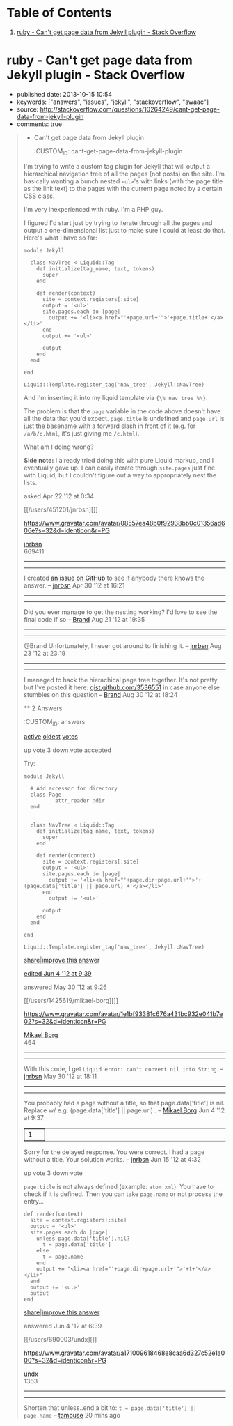 
# Table of Contents

1.  [ruby - Can't get page data from Jekyll plugin - Stack Overflow](#ruby---cant-get-page-data-from-jekyll-plugin---stack-overflow)


<a id="ruby---cant-get-page-data-from-jekyll-plugin---stack-overflow"></a>

# ruby - Can't get page data from Jekyll plugin - Stack Overflow

-   published date: 2013-10-15 10:54
-   keywords: ["answers", "issues", "jekyll", "stackoverflow", "swaac"]
-   source: <http://stackoverflow.com/questions/10264249/cant-get-page-data-from-jekyll-plugin>
-   comments: true

> -   Can't get page data from Jekyll plugin
>     
>     :CUSTOM<sub>ID</sub>: cant-get-page-data-from-jekyll-plugin
> 
> I'm trying to write a custom tag plugin for Jekyll that will output a hierarchical navigation tree of all the pages (not posts) on the site. I'm basically wanting a bunch nested `<ul>`'s with links (with the page title as the link text) to the pages with the current page noted by a certain CSS class.
> 
> I'm very inexperienced with ruby. I'm a PHP guy.
> 
> I figured I'd start just by trying to iterate through all the pages and output a one-dimensional list just to make sure I could at least do that. Here's what I have so far:
> 
>     module Jekyll
>     
>       class NavTree < Liquid::Tag
>         def initialize(tag_name, text, tokens)
>           super
>         end
>     
>         def render(context)
>           site = context.registers[:site]
>           output = '<ul>'
>           site.pages.each do |page|
>             output += '<li><a href="'+page.url+'">'+page.title+'</a></li>'
>           end
>           output += '<ul>'
>     
>           output
>         end
>       end
>     
>     end
>     
>     Liquid::Template.register_tag('nav_tree', Jekyll::NavTree)
> 
> And I'm inserting it into my liquid template via `{\% nav_tree %\}`.
> 
> The problem is that the `page` variable in the code above doesn't have all the data that you'd expect. `page.title` is undefined and `page.url` is just the basename with a forward slash in front of it (e.g. for `/a/b/c.html`, it's just giving me `/c.html`).
> 
> What am I doing wrong?
> 
> **Side note:** I already tried doing this with pure Liquid markup, and I eventually gave up. I can easily iterate through `site.pages` just fine with Liquid, but I couldn't figure out a way to appropriately nest the lists.
> 
> asked Apr 22 '12 at 0:34
> 
> [[/users/451201/jnrbsn][]]
> 
> <https://www.gravatar.com/avatar/08557ea48b0f92938bb0c01356ad606e?s=32&d=identicon&r=PG>
> 
> [jnrbsn](file:///users/451201/jnrbsn)  
> 669411
> 
> ---
> 
> ---
> 
> I created [an issue on GitHub](https://github.com/mojombo/jekyll/issues/548) to see if anybody there knows the answer. &#x2013; [jnrbsn](file:///users/451201/jnrbsn) Apr 30 '12 at 16:21
> 
> ---
> 
> ---
> 
> Did you ever manage to get the nesting working? I'd love to see the final code if so &#x2013; [Brand](file:///users/401096/brand) Aug 21 '12 at 19:35
> 
> ---
> 
> ---
> 
> @Brand Unfortunately, I never got around to finishing it. &#x2013; [jnrbsn](file:///users/451201/jnrbsn) Aug 23 '12 at 23:19
> 
> ---
> 
> ---
> 
> I managed to hack the hierachical page tree together. It's not pretty but I've posted it here: [gist.github.com/3536551](https://gist.github.com/3536551) in case anyone else stumbles on this question &#x2013; [Brand](file:///users/401096/brand) Aug 30 '12 at 18:24
> 
> \*\* 2 Answers
> 
> :CUSTOM<sub>ID</sub>: answers
> 
> [active](file:///questions/10264249/cant-get-page-data-from-jekyll-plugin?answertab=active#tab-top) [oldest](file:///questions/10264249/cant-get-page-data-from-jekyll-plugin?answertab=oldest#tab-top) [votes](file:///questions/10264249/cant-get-page-data-from-jekyll-plugin?answertab=votes#tab-top)
> 
> up vote 3 down vote accepted
> 
> Try:
> 
>     module Jekyll
>     
>       # Add accessor for directory
>       class Page
>               attr_reader :dir
>       end
>     
>     
>       class NavTree < Liquid::Tag
>         def initialize(tag_name, text, tokens)
>           super
>         end
>     
>         def render(context)
>           site = context.registers[:site]
>           output = '<ul>'
>           site.pages.each do |page|
>             output += '<li><a href="'+page.dir+page.url+'">'+(page.data['title'] || page.url) +'</a></li>'
>           end
>             output += '<ul>'
>     
>           output
>         end
>       end
>     
>     end
>     
>     Liquid::Template.register_tag('nav_tree', Jekyll::NavTree)
> 
> [share](file:///a/10813490)|[improve this answer](file:///posts/10813490/edit)
> 
> [edited Jun 4 '12 at 9:39](file:///posts/10813490/revisions)
> 
> answered May 30 '12 at 9:26
> 
> [[/users/1425619/mikael-borg][]]
> 
> <https://www.gravatar.com/avatar/1e1bf93381c676a431bc932e041b7e02?s=32&d=identicon&r=PG>
> 
> [Mikael Borg](file:///users/1425619/mikael-borg)  
> 464
> 
> ---
> 
> ---
> 
> With this code, I get `Liquid error: can't convert nil into String`. &#x2013; [jnrbsn](file:///users/451201/jnrbsn) May 30 '12 at 18:11
> 
> ---
> 
> ---
> 
> You probably had a page without a title, so that page.data['title'] is nil. Replace w/ e.g. (page.data['title'] || page.url) . &#x2013; [Mikael Borg](file:///users/1425619/mikael-borg) Jun 4 '12 at 9:37
> 
> <table border="2" cellspacing="0" cellpadding="6" rules="groups" frame="hsides">
> 
> 
> <colgroup>
> <col  class="org-right" />
> 
> <col  class="org-left" />
> </colgroup>
> <tbody>
> <tr>
> <td class="org-right">1</td>
> <td class="org-left">&#xa0;</td>
> </tr>
> </tbody>
> </table>
> 
> Sorry for the delayed response. You were correct. I had a page without a title. Your solution works. &#x2013; [jnrbsn](file:///users/451201/jnrbsn) Jun 15 '12 at 4:32
> 
> up vote 3 down vote
> 
> `page.title` is not always defined (example: `atom.xml`). You have to check if it is defined. Then you can take `page.name` or not process the entry&#x2026;
> 
>     def render(context)
>       site = context.registers[:site]
>       output = '<ul>'
>       site.pages.each do |page|
>         unless page.data['title'].nil?
>           t = page.data['title']
>         else
>           t = page.name
>         end
>         output += "<li><a href="'+page.dir+page.url+'">'+t+'</a></li>"
>       end
>       output += '<ul>'
>       output
>     end
> 
> [share](file:///a/10877244)|[improve this answer](file:///posts/10877244/edit)
> 
> answered Jun 4 '12 at 6:39
> 
> [[/users/690003/undx][]]
> 
> <https://www.gravatar.com/avatar/a171009618468e8caa6d327c52e1a000?s=32&d=identicon&r=PG>
> 
> [undx](file:///users/690003/undx)  
> 1363
> 
> ---
> 
> ---
> 
> Shorten that unless..end a bit to: `t = page.data['title'] || page.name` &#x2013; [tamouse](file:///users/742446/tamouse) 20 mins ago

